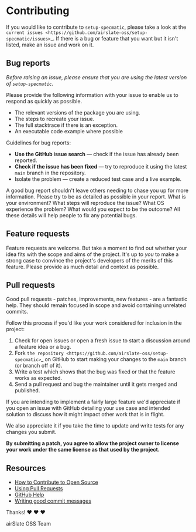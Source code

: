 # Contributing

If you would like to contribute to `setup-specmatic`, please take a look at the
`current issues <https://github.com/airslate-oss/setup-specmatic/issues>`_.  If
there is a bug or feature that you want but it isn't listed, make an issue and
work on it.

## Bug reports

*Before raising an issue, please ensure that you are using the latest version
of `setup-specmatic`.*

Please provide the following information with your issue to enable us to
respond as quickly as possible.

* The relevant versions of the package you are using.
* The steps to recreate your issue.
* The full stacktrace if there is an exception.
* An executable code example where possible

Guidelines for bug reports:

* **Use the GitHub issue search** — check if the issue has already been
  reported.
* **Check if the issue has been fixed** — try to reproduce it using the latest
  ``main`` branch in the repository.
* Isolate the problem — create a reduced test case and a live example.

A good bug report shouldn't leave others needing to chase you up for more
information. Please try to be as detailed as possible in your report. What is
your environment? What steps will reproduce the issue? What OS experience the
problem? What would you expect to be the outcome? All these details will help
people to fix any potential bugs.

## Feature requests

Feature requests are welcome. But take a moment to find out whether your idea
fits with the scope and aims of the project. It's up to *you* to make a strong
case to convince the project's developers of the merits of this feature. Please
provide as much detail and context as possible.

## Pull requests

Good pull requests - patches, improvements, new features - are a fantastic
help. They should remain focused in scope and avoid containing unrelated
commits.

Follow this process if you'd like your work considered for inclusion in the
project:

1. Check for open issues or open a fresh issue to start a discussion around a
   feature idea or a bug.
2. Fork `the repository <https://github.com/airslate-oss/setup-specmatic>`_
   on GitHub to start making your changes to the ``main`` branch
   (or branch off of it).
3. Write a test which shows that the bug was fixed or that the feature works as
   expected.
4. Send a pull request and bug the maintainer until it gets merged and published.

If you are intending to implement a fairly large feature we'd appreciate if you
open an issue with GitHub detailing your use case and intended solution to
discuss how it might impact other work that is in flight.

We also appreciate it if you take the time to update and write tests for any
changes you submit.

**By submitting a patch, you agree to allow the project owner to license your
work under the same license as that used by the project.**

## Resources

- [How to Contribute to Open Source](https://opensource.guide/how-to-contribute/)
- [Using Pull Requests](https://help.github.com/articles/about-pull-requests/)
- [GitHub Help](https://help.github.com)
- [Writing good commit messages](http://tbaggery.com/2008/04/19/a-note-about-git-commit-messages.html)

Thanks! :heart: :heart: :heart:

airSlate OSS Team
